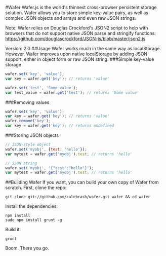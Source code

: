 #Wafer
Wafer.js is the world's thinnest cross-browser persistent storage solution. Wafer allows you to store simple key-value pairs, as well as complex JSON objects and arrays and even raw JSON strings.

Note: Wafer relies on Douglas Crockford's JSON2 script to help with browsers that do not support native JSON parse and stringify functions: https://github.com/douglascrockford/JSON-js/blob/master/json2.js

Version: 2.0
##Usage
Wafer works much in the same way as localStorage. However, Wafer improves upon native localStorage by adding JSON support, either in object form or raw JSON string.
###Simple key-value storage
```javascript
wafer.set('key', 'value');
var key = wafer.get('key'); // returns 'value'

wafer.set('test', 'Some value');
var test_value = wafer.get('test'); // returns 'Some value'
```
###Removing values
```javascript
wafer.set('key', 'value');
var key = wafer.get('key'); // returns 'value'
wafer.remove('key');
var key = wafer.get('key'); // returns undefined
```
###Storing JSON objects
```javascript
// JSON-style object
wafer.set('myobj', {test: 'hello'});
var mytest = wafer.get('myobj').test; // returns 'hello'

// JSON string
wafer.set('myobj', '{"test":"hello"}');
var mytest = wafer.get('myobj').test; // returns 'hello'
```
##Building Wafer
If you want, you can build your own copy of Wafer from scratch. First, clone the repo:
```
git clone git://github.com/calebrash/wafer.git wafer && cd wafer
```
Install the dependencies:
```
npm install
sudo npm install grunt -g
```
Build it:
```
grunt
```
Boom. There you go.